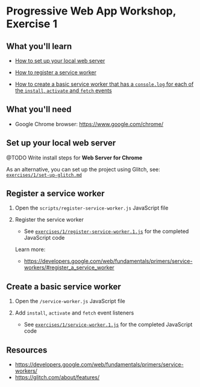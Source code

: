 # Progressive Web App Workshop, Exercise 1

## What you'll learn

- [How to set up your local web server](#set-up-your-local-web-server)

- [How to register a service worker](#register-a-service-worker)

- [How to create a basic service worker that has a `console.log` for each of the `install`, `activate` and `fetch` events](#create-a-basic-service-worker)

## What you'll need

- Google Chrome browser: https://www.google.com/chrome/

## Set up your local web server

@TODO Write install steps for **Web Server for Chrome**

As an alternative, you can set up the project using Glitch, see: [`exercises/1/set-up-glitch.md`](/exercises/1/set-up-glitch.md)


## Register a service worker

1. Open the `scripts/register-service-worker.js` JavaScript file

2. Register the service worker

    - See [`exercises/1/register-service-worker.1.js`](register-service-worker.1.js) for the completed JavaScript code

    Learn more:

    - https://developers.google.com/web/fundamentals/primers/service-workers/#register_a_service_worker

## Create a basic service worker

1. Open the `/service-worker.js` JavaScript file

2. Add `install`, `activate` and `fetch` event listeners

    - See [`exercises/1/service-worker.1.js`](service-worker.1.js) for the completed JavaScript code

## Resources

- https://developers.google.com/web/fundamentals/primers/service-workers/
- https://glitch.com/about/features/
